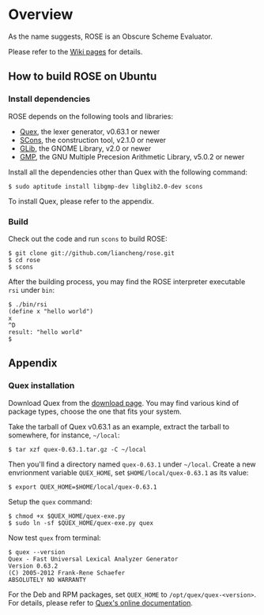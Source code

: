 # Overview

As the name suggests, ROSE is an Obscure Scheme Evaluator.

Please refer to the [Wiki pages][wiki] for details.

## How to build ROSE on Ubuntu

### Install dependencies

ROSE depends on the following tools and libraries:

*   [Quex][quex], the lexer generator, v0.63.1 or newer
*   [SCons][scons], the construction tool, v2.1.0 or newer
*   [GLib][glib], the GNOME Library, v2.0 or newer
*   [GMP][gmp], the GNU Multiple Precesion Arithmetic Library, v5.0.2 or newer

Install all the dependencies other than Quex with the following command:

    $ sudo aptitude install libgmp-dev libglib2.0-dev scons

To install Quex, please refer to the appendix.

### Build

Check out the code and run `scons` to build ROSE:

    $ git clone git://github.com/liancheng/rose.git
    $ cd rose
    $ scons

After the building process, you may find the ROSE interpreter executable `rsi` under `bin`:

    $ ./bin/rsi
    (define x "hello world")
    x
    ^D
    result: "hello world"
    $

## Appendix

### Quex installation

Download Quex from the [download page][quex-dl].  You may find various kind of package types, choose the one that fits your system.

Take the tarball of Quex v0.63.1 as an example, extract the tarball to somewhere, for instance, `~/local`:

    $ tar xzf quex-0.63.1.tar.gz -C ~/local

Then you'll find a directory named `quex-0.63.1` under `~/local`.  Create a new envrionment variable `QUEX_HOME`, set `$HOME/local/quex-0.63.1` as its value:

    $ export QUEX_HOME=$HOME/local/quex-0.63.1

Setup the `quex` command:

    $ chmod +x $QUEX_HOME/quex-exe.py
    $ sudo ln -sf $QUEX_HOME/quex-exe.py quex

Now test `quex` from terminal:

    $ quex --version
    Quex - Fast Universal Lexical Analyzer Generator
    Version 0.63.2
    (C) 2005-2012 Frank-Rene Schaefer
    ABSOLUTELY NO WARRANTY

For the Deb and RPM packages, set `QUEX_HOME` to `/opt/quex/quex-<version>`.  For details, please refer to [Quex's online documentation][quex-doc].

[wiki]:     https://github.com/liancheng/rose/wiki
[quex]:     http://quex.sourceforge.net
[quex-dl]:  http://sourceforge.net/projects/quex/files/DOWNLOAD/
[quex-doc]: http://quex.sourceforge.net/doc/html/intro/installation.html
[scons]:    http://www.scons.org
[glib]:     http://developer.gnome.org/glib/
[gmp]:      http://gmplib.org/

